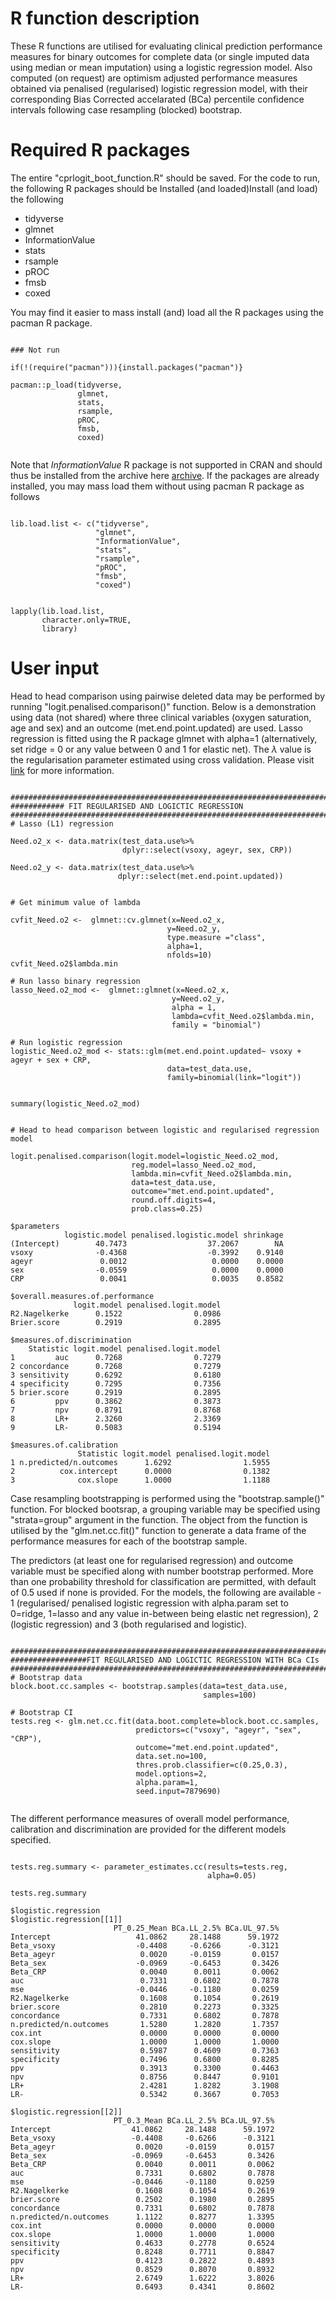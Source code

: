 # R function description
These R functions are utilised for evaluating clinical prediction performance measures for binary outcomes for complete data (or single imputed data using median or mean imputation) using a logistic regression model. Also computed (on request) are optimism adjusted performance measures obtained via penalised (regularised) logistic regression model, with their corresponding Bias Corrected accelarated (BCa) percentile confidence intervals following case resampling (blocked) bootstrap.


# Required R packages
The entire "cprlogit_boot_function.R" should be saved. For the code to run, the following R packages should be Installed (and loaded)Install (and load) the following
 
 * tidyverse
 * glmnet
 * InformationValue
 * stats
 * rsample
 * pROC
 * fmsb
 * coxed
 
 You may find it easier to mass install  (and) load all the R packages using the pacman R package.
 
 ```{r eval = FALSE, echo = FALSE}
 
 ### Not run
 
 if(!(require("pacman"))){install.packages("pacman")}
 
 pacman::p_load(tidyverse,
                glmnet,
                stats,
                rsample,
                pROC,
                fmsb,
                coxed)


``` 
Note that  *InformationValue* R package is not supported in CRAN and should thus be installed from the archive here [archive](https://cran.r-project.org/src/contrib/Archive/InformationValue/). If the packages are already installed, you may mass load them without using pacman R package as follows

```{r eval = FALSE, echo = FALSE}

lib.load.list <- c("tidyverse",
                   "glmnet",
                   "InformationValue",
                   "stats",
                   "rsample",
                   "pROC",
                   "fmsb",
                   "coxed")


lapply(lib.load.list,
       character.only=TRUE,
       library)
```

 
# User input

Head to head comparison using pairwise deleted data may be performed by running "logit.penalised.comparison()" function. Below is a demonstration using data (not shared) where three clinical variables (oxygen saturation, age and sex) and an outcome (met.end.point.updated) are used. Lasso regression is fitted using the R package glmnet  with alpha=1 (alternatively, set ridge = 0 or  any value between 0 and 1 for elastic net). The $\lambda$ value is the regularisation parameter estimated using cross validation. Please visit [link](https://glmnet.stanford.edu/articles/glmnet.html) for more information.

```{r eval = FALSE, echo = FALSE}

################################################################################
############ FIT REGULARISED AND LOGICTIC REGRESSION
################################################################################
# Lasso (L1) regression

Need.o2_x <- data.matrix(test_data.use%>%
                         dplyr::select(vsoxy, ageyr, sex, CRP))

Need.o2_y <- data.matrix(test_data.use%>%
                        dplyr::select(met.end.point.updated))


# Get minimum value of lambda

cvfit_Need.o2 <-  glmnet::cv.glmnet(x=Need.o2_x,
                                   y=Need.o2_y,
                                   type.measure ="class",
                                   alpha=1,
                                   nfolds=10)
cvfit_Need.o2$lambda.min

# Run lasso binary regression
lasso_Need.o2_mod <-  glmnet::glmnet(x=Need.o2_x,
                                    y=Need.o2_y,
                                    alpha = 1, 
                                    lambda=cvfit_Need.o2$lambda.min,
                                    family = "binomial")

# Run logistic regression
logistic_Need.o2_mod <- stats::glm(met.end.point.updated~ vsoxy + ageyr + sex + CRP,
                                   data=test_data.use,
                                   family=binomial(link="logit")) 
                                   
```


```{r eval = FALSE, echo = FALSE}
summary(logistic_Need.o2_mod)


# Head to head comparison between logistic and regularised regression model

logit.penalised.comparison(logit.model=logistic_Need.o2_mod,
                           reg.model=lasso_Need.o2_mod,
                           lambda.min=cvfit_Need.o2$lambda.min,
                           data=test_data.use,
                           outcome="met.end.point.updated",
                           round.off.digits=4,
                           prob.class=0.25)

$parameters
            logistic.model penalised.logistic.model shrinkage
(Intercept)        40.7473                  37.2067        NA
vsoxy              -0.4368                  -0.3992    0.9140
ageyr               0.0012                   0.0000    0.0000
sex                -0.0559                   0.0000    0.0000
CRP                 0.0041                   0.0035    0.8582

$overall.measures.of.performance
              logit.model penalised.logit.model
R2.Nagelkerke      0.1522                0.0986
Brier.score        0.2919                0.2895

$measures.of.discrimination
    Statistic logit.model penalised.logit.model
1         auc      0.7268                0.7279
2 concordance      0.7268                0.7279
3 sensitivity      0.6292                0.6180
4 specificity      0.7295                0.7356
5 brier.score      0.2919                0.2895
6         ppv      0.3862                0.3873
7         npv      0.8791                0.8768
8         LR+      2.3260                2.3369
9         LR-      0.5083                0.5194

$measures.of.calibration
               Statistic logit.model penalised.logit.model
1 n.predicted/n.outcomes      1.6292                1.5955
2          cox.intercept      0.0000                0.1382
3              cox.slope      1.0000                1.1188

```
Case resampling bootstrapping is performed using the "bootstrap.sample()" function. For blocked bootsrap, a grouping variable may be specified using "strata=group" argument in the function. The object from the function is utilised by the "glm.net.cc.fit()" function to generate a data frame of the performance measures for each of the bootstrap sample.  
 
The predictors (at least one for regularised regression) and outcome variable must be specified along with number bootstrap performed. More than one probability threshold for classification are permitted, with default of 0.5 used if none is provided. For the models, the following are available - 1 (regularised/ penalised logistic regression with alpha.param set to 0=ridge,  1=lasso and any value in-between being elastic net regression), 2 (logistic regression) and 3 (both regularised and logistic).

```{r eval = FALSE, echo = FALSE}

################################################################################
#################FIT REGULARISED AND LOGICTIC REGRESSION WITH BCa CIs
################################################################################
# Bootstrap data
block.boot.cc.samples <- bootstrap.samples(data=test_data.use,
                                           samples=100)

# Bootstrap CI
tests.reg <- glm.net.cc.fit(data.boot.complete=block.boot.cc.samples,
                            predictors=c("vsoxy", "ageyr", "sex", "CRP"),
                            outcome="met.end.point.updated",
                            data.set.no=100,
                            thres.prob.classifier=c(0.25,0.3),
                            model.options=2,
                            alpha.param=1,
                            seed.input=7879690)
                            
```

The different performance measures of overall model performance, calibration and discrimination are provided for the different models specified.

```{r eval = FALSE, echo = FALSE}

tests.reg.summary <- parameter_estimates.cc(results=tests.reg,
                                            alpha=0.05)

tests.reg.summary

$logistic.regression
$logistic.regression[[1]]
                       PT_0.25_Mean BCa.LL_2.5% BCa.UL_97.5%
Intercept                   41.0862     28.1488      59.1972
Beta_vsoxy                  -0.4408     -0.6266      -0.3121
Beta_ageyr                   0.0020     -0.0159       0.0157
Beta_sex                    -0.0969     -0.6453       0.3426
Beta_CRP                     0.0040      0.0011       0.0062
auc                          0.7331      0.6802       0.7878
mse                         -0.0446     -0.1180       0.0259
R2.Nagelkerke                0.1608      0.1054       0.2619
brier.score                  0.2810      0.2273       0.3325
concordance                  0.7331      0.6802       0.7878
n.predicted/n.outcomes       1.5280      1.2820       1.7357
cox.int                      0.0000      0.0000       0.0000
cox.slope                    1.0000      1.0000       1.0000
sensitivity                  0.5987      0.4609       0.7363
specificity                  0.7496      0.6800       0.8285
ppv                          0.3913      0.3300       0.4463
npv                          0.8756      0.8447       0.9101
LR+                          2.4281      1.8282       3.1908
LR-                          0.5342      0.3667       0.7053

$logistic.regression[[2]]
                       PT_0.3_Mean BCa.LL_2.5% BCa.UL_97.5%
Intercept                  41.0862     28.1488      59.1972
Beta_vsoxy                 -0.4408     -0.6266      -0.3121
Beta_ageyr                  0.0020     -0.0159       0.0157
Beta_sex                   -0.0969     -0.6453       0.3426
Beta_CRP                    0.0040      0.0011       0.0062
auc                         0.7331      0.6802       0.7878
mse                        -0.0446     -0.1180       0.0259
R2.Nagelkerke               0.1608      0.1054       0.2619
brier.score                 0.2502      0.1980       0.2895
concordance                 0.7331      0.6802       0.7878
n.predicted/n.outcomes      1.1122      0.8277       1.3395
cox.int                     0.0000      0.0000       0.0000
cox.slope                   1.0000      1.0000       1.0000
sensitivity                 0.4633      0.2778       0.6524
specificity                 0.8248      0.7711       0.8847
ppv                         0.4123      0.2822       0.4893
npv                         0.8529      0.8070       0.8932
LR+                         2.6749      1.6222       3.8026
LR-                         0.6493      0.4341       0.8602

```